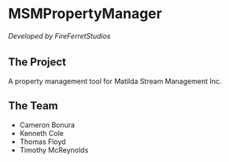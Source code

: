 # MSMPropertyManager #
###### Developed by FireFerretStudios ######




## The Project ##
A property management tool for Matilda Stream Management Inc.

## The Team ##
* Cameron Bonura
* Kenneth Cole
* Thomas Floyd
* Timothy McReynolds
